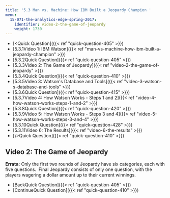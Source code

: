 ```yaml
---
title: '5.3 Man vs. Machine: How IBM Built a Jeopardy Champion '
menu:
  15-071-the-analytics-edge-spring-2017:
    identifier: video-2-the-game-of-jeopardy
    weight: 1730
---
```

*   [<Quick Question]({{< ref "quick-question-405" >}})
*   [5.3.1Video 1: IBM Watson]({{< ref "man-vs-machine-how-ibm-built-a-jeopardy-champion" >}})
*   [5.3.2Quick Question]({{< ref "quick-question-405" >}})
*   [5.3.3Video 2: The Game of Jeopardy]({{< ref "video-2-the-game-of-jeopardy" >}})
*   [5.3.4Quick Question]({{< ref "quick-question-410" >}})
*   [5.3.5Video 3: Watson's Database and Tools]({{< ref "video-3-watson-s-database-and-tools" >}})
*   [5.3.6Quick Question]({{< ref "quick-question-415" >}})
*   [5.3.7Video 4: How Watson Works - Steps 1 and 2]({{< ref "video-4-how-watson-works-steps-1-and-2" >}})
*   [5.3.8Quick Question]({{< ref "quick-question-420" >}})
*   [5.3.9Video 5: How Watson Works - Steps 3 and 4]({{< ref "video-5-how-watson-works-steps-3-and-4" >}})
*   [5.3.10Quick Question]({{< ref "quick-question-428" >}})
*   [5.3.11Video 6: The Results]({{< ref "video-6-the-results" >}})
*   [\\>Quick Question]({{< ref "quick-question-410" >}})

Video 2: The Game of Jeopardy
-----------------------------

**Errata:** Only the first two rounds of Jeopardy have six categories, each with five questions.  Final Jeopardy consists of only one question, with the players wagering a dollar amount up to their current winnings.

*   [BackQuick Question]({{< ref "quick-question-405" >}})
*   [ContinueQuick Question]({{< ref "quick-question-410" >}})